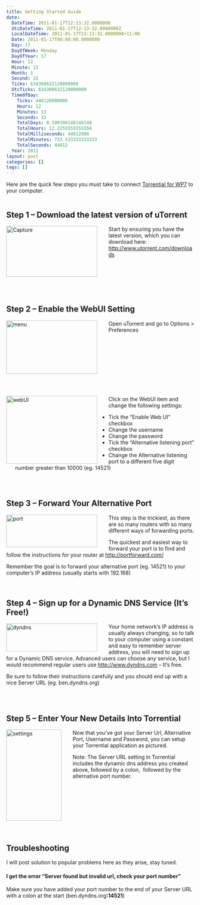 ```yaml
---
title: Getting Started Guide
date:
  DateTime: 2011-01-17T12:13:32.0000000
  UtcDateTime: 2011-01-17T12:13:32.0000000Z
  LocalDateTime: 2011-01-17T23:13:32.0000000+11:00
  Date: 2011-01-17T00:00:00.0000000
  Day: 17
  DayOfWeek: Monday
  DayOfYear: 17
  Hour: 12
  Minute: 13
  Month: 1
  Second: 32
  Ticks: 634308632120000000
  UtcTicks: 634308632120000000
  TimeOfDay:
    Ticks: 440120000000
    Hours: 12
    Minutes: 13
    Seconds: 32
    TotalDays: 0.509398148148148
    TotalHours: 12.2255555555556
    TotalMilliseconds: 44012000
    TotalMinutes: 733.533333333333
    TotalSeconds: 44012
  Year: 2011
layout: post
categories: []
tags: []
---
```


<p>Here are the quick few steps you must take to connect <a href="http://benjii.me/torrential/">Torrential for WP7</a> to your computer.</p>  <div style="overflow:hidden;"><h2>Step 1 – Download the latest version of uTorrent</h2>  <p><a href="http://benjii.me/wp-content/uploads/2011/01/Capture.png"><img style="background-image: none; border-bottom: 0px; border-left: 0px; margin: 0px 30px 0px 0px; padding-left: 0px; padding-right: 0px; display: inline; float: left; border-top: 0px; border-right: 0px; padding-top: 0px" title="Capture" border="0" alt="Capture" align="left" src="http://benjii.me/wp-content/uploads/2011/01/Capture_thumb.png" width="244" height="136" /></a>Start by ensuring you have the latest version, which you can download here:    <br /><a href="http://www.utorrent.com/downloads">http://www.utorrent.com/downloads</a></p>    </div>  <p>&#160;</p><div style="clear:both; overflow:hidden;"><h2>Step 2 – Enable the WebUI Setting</h2>  <p><a href="http://benjii.me/wp-content/uploads/2011/01/menu.png"><img style="background-image: none; border-bottom: 0px; border-left: 0px; margin: 0px 30px 0px 0px; padding-left: 0px; padding-right: 0px; display: inline; float: left; border-top: 0px; border-right: 0px; padding-top: 0px" title="menu" border="0" alt="menu" align="left" src="http://benjii.me/wp-content/uploads/2011/01/menu_thumb.png" width="244" height="143" /></a>Open uTorrent and go to Options &gt; Preferences</p>    </div> <p>&#160;</p><div style="clear:both; overflow:hidden;"> <p><a href="http://benjii.me/wp-content/uploads/2011/01/webUI.png"><img style="background-image: none; border-bottom: 0px; border-left: 0px; margin: 0px 30px 0px 0px; padding-left: 0px; padding-right: 0px; display: inline; float: left; border-top: 0px; border-right: 0px; padding-top: 0px" title="webUI" border="0" alt="webUI" align="left" src="http://benjii.me/wp-content/uploads/2011/01/webUI_thumb.png" width="244" height="182" /></a>Click on the WebUI item and change the following settings:</p>  <ul>   <li>Tick the “Enable Web UI” checkbox</li>    <li>Change the username</li>    <li>Change the password</li>    <li>Tick the “Alternative listening port” checkbox</li>    <li>Change the Alternative listening port to a different five digit number greater than 10000 (eg. 14521)</li> </ul>              </div> <p>&#160;</p>  <div style="clear:both"><h2>Step 3 – Forward Your Alternative Port</h2>  <p><a href="http://benjii.me/wp-content/uploads/2011/01/port.png"><img style="background-image: none; border-bottom: 0px; border-left: 0px; margin: 0px 30px 0px 0px; padding-left: 0px; padding-right: 0px; display: inline; float: left; border-top: 0px; border-right: 0px; padding-top: 0px" title="port" border="0" alt="port" align="left" src="http://benjii.me/wp-content/uploads/2011/01/port_thumb.png" width="244" height="87" /></a>This step is the trickiest, as there are so many routers with so many different ways of forwarding ports. </p>  <p>The quickest and easiest way to forward your port is to find and follow the instructions for your router at <a href="http://portforward.com/">http://portforward.com/</a></p>  <p>Remember the goal is to forward your alternative port (eg. 14521) to your computer’s IP address (usually starts with 192.168)</p> </div> <p>&#160;</p> <div style="clear:both"> <h2>Step 4 – Sign up for a Dynamic DNS Service (It’s Free!)</h2>  <p><a href="http://benjii.me/wp-content/uploads/2011/01/dyndns.png"><img style="background-image: none; border-bottom: 0px; border-left: 0px; margin: 0px 30px 0px 0px; padding-left: 0px; padding-right: 0px; display: inline; float: left; border-top: 0px; border-right: 0px; padding-top: 0px" title="dyndns" border="0" alt="dyndns" align="left" src="http://benjii.me/wp-content/uploads/2011/01/dyndns_thumb.png" width="244" height="75" /></a>Your home network’s IP address is usually always changing, so to talk to your computer using a constant and easy to remember server address, you will need to sign up for a Dynamic DNS service. Advanced users can choose any service, but I would recommend regular users use <a href="http://www.dyndns.com">http://www.dyndns.com</a> – It’s free.</p>  <p>Be sure to follow their instructions carefully and you should end up with a nice Server URL (eg. ben.dyndns.org)</p> </div> <p>&#160;</p> <div style="clear:both; overflow:hidden;"> <h2>Step 5 – Enter Your New Details Into Torrential</h2>  <p><a href="http://benjii.me/wp-content/uploads/2011/01/settings.png"><img style="background-image: none; border-bottom: 0px; border-left: 0px; margin: 0px 30px 0px 0px; padding-left: 0px; padding-right: 0px; display: inline; float: left; border-top: 0px; border-right: 0px; padding-top: 0px" title="settings" border="0" alt="settings" align="left" src="http://benjii.me/wp-content/uploads/2011/01/settings_thumb.png" width="148" height="244" /></a>Now that you’ve got your Server Url, Alternative Port, Username and Password, you can setup your Torrential application as pictured.</p>  <p>Note: The Server URL setting in Torrential includes the dynamic dns address you created above, followed by a colon,&#160; followed by the alternative port number.</p>  </div> <p>&#160;</p> <div style="clear:both"> <h2>Troubleshooting</h2>  <p>I will post solution to popular problems here as they arise, stay tuned.</p>  <h4>I get the error “Server found but invalid url, check your port number”</h4>  <p>Make sure you have added your port number to the end of your Server URL with a colon at the start (ben.dyndns.org<strong>:14521</strong>)</p></div><p>&#160;</p>